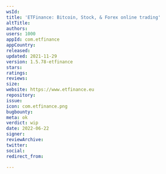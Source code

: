 ```yaml
---
wsId: 
title: 'ETFinance: Bitcoin, Stock, & Forex online trading'
altTitle: 
authors: 
users: 1000
appId: com.etfinance
appCountry: 
released: 
updated: 2021-11-29
version: 1.5.78-etfinance
stars: 
ratings: 
reviews: 
size: 
website: https://www.etfinance.eu
repository: 
issue: 
icon: com.etfinance.png
bugbounty: 
meta: ok
verdict: wip
date: 2022-06-22
signer: 
reviewArchive: 
twitter: 
social: 
redirect_from: 

---
```


